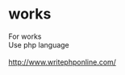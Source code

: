 # works
For works </br>
Use php language </br>
<online coding> </br>
http://www.writephponline.com/
